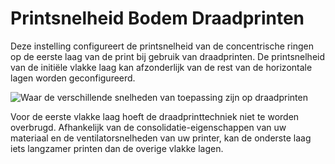 Printsnelheid Bodem Draadprinten
====
Deze instelling configureert de printsnelheid van de concentrische ringen op de eerste laag van de print bij gebruik van draadprinten. De printsnelheid van de initiële vlakke laag kan afzonderlijk van de rest van de horizontale lagen worden geconfigureerd.

![Waar de verschillende snelheden van toepassing zijn op draadprinten](../../../articles/images/wireframe_printspeed.svg)

Voor de eerste vlakke laag hoeft de draadprinttechniek niet te worden overbrugd. Afhankelijk van de consolidatie-eigenschappen van uw materiaal en de ventilatorsnelheden van uw printer, kan de onderste laag iets langzamer printen dan de overige vlakke lagen.